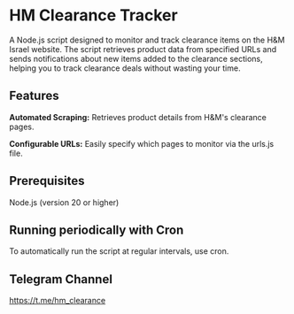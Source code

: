 # HM Clearance Tracker
A Node.js script designed to monitor and track clearance items on the H&M Israel website. 
The script retrieves product data from specified URLs and sends notifications about new items added to the clearance sections, helping you to track clearance deals without wasting your time.

## Features
**Automated Scraping:** Retrieves product details from H&M's clearance pages.

**Configurable URLs:** Easily specify which pages to monitor via the urls.js file.

## Prerequisites
Node.js (version 20 or higher)

## Running periodically with Cron
To automatically run the script at regular intervals, use cron.

## Telegram Channel 
https://t.me/hm_clearance

